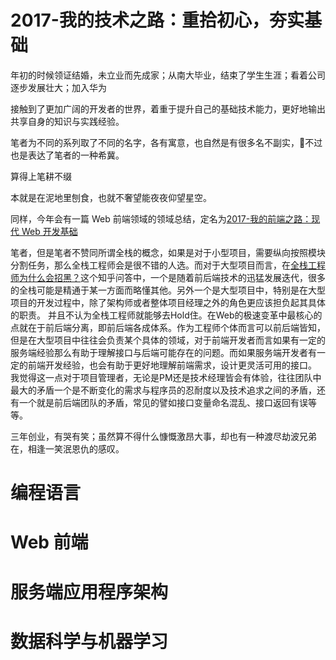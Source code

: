 
# 2017-我的技术之路：重拾初心，夯实基础



年初的时候领证结婚，未立业而先成家；从南大毕业，结束了学生生涯；看着公司逐步发展壮大；加入华为

接触到了更加广阔的开发者的世界，着重于提升自己的基础技术能力，更好地输出共享自身的知识与实践经验。

笔者为不同的系列取了不同的名字，各有寓意，也自然是有很多名不副实，不过也是表达了笔者的一种希冀。


算得上笔耕不缀



本就是在泥地里刨食，也就不奢望能夜夜仰望星空。


同样，今年会有一篇 Web 前端领域的领域总结，定名为[2017-我的前端之路：现代 Web 开发基础]()



笔者，但是笔者不赞同所谓全栈的概念，如果是对于小型项目，需要纵向按照模块分割任务，那么全栈工程师会是很不错的人选。而对于大型项目而言，在[全栈工程师为什么会招黑？](http://www.zhihu.com/question/52338974)这个知乎问答中，一个是随着前后端技术的迅猛发展迭代，很多的全栈可能是精通于某一方面而略懂其他。另外一个是大型项目中，特别是在大型项目的开发过程中，除了架构师或者整体项目经理之外的角色更应该担负起其具体的职责。
并且不认为全栈工程师就能够去Hold住。在Web的极速变革中最核心的点就在于前后端分离，即前后端各成体系。作为工程师个体而言可以前后端皆知，但是在大型项目中往往会负责某个具体的领域，对于前端开发者而言如果有一定的服务端经验那么有助于理解接口与后端可能存在的问题。而如果服务端开发者有一定的前端开发经验，也会有助于更好地理解前端需求，设计更灵活可用的接口。
我觉得这一点对于项目管理者，无论是PM还是技术经理皆会有体验，往往团队中最大的矛盾一个是不断变化的需求与程序员的忍耐度以及技术追求之间的矛盾，还有一个就是前后端团队的矛盾，常见的譬如接口变量命名混乱、接口返回有误等等。


三年创业，有哭有笑；虽然算不得什么慷慨激昂大事，却也有一种渡尽劫波兄弟在，相逢一笑泯恩仇的感叹。

# 编程语言


# Web 前端


# 服务端应用程序架构


# 数据科学与机器学习